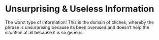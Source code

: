 # Unsurprising & Useless Information

The worst type of information! This is the domain of cliches, whereby the phrase is unsurprising because its been overused and doesn’t help the situation at all because it is so generic.